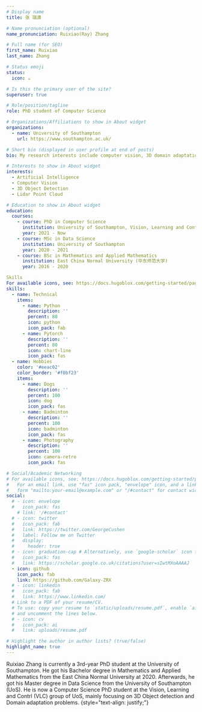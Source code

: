 ```yaml
---
# Display name
title: 张 瑞潇

# Name pronunciation (optional)
name_pronunciation: Ruixiao(Ray) Zhang

# Full name (for SEO)
first_name: Ruixiao
last_name: Zhang

# Status emoji
status:
  icon: ☕️

# Is this the primary user of the site?
superuser: true

# Role/position/tagline
role: PhD student of Computer Science

# Organizations/Affiliations to show in About widget
organizations:
  - name: University of Southampton
    url: https://www.southampton.ac.uk/

# Short bio (displayed in user profile at end of posts)
bio: My research interests include computer vision, 3D domain adaptation / cross domain and 3D object detection.

# Interests to show in About widget
interests:
  - Artificial Intelligence
  - Computer Vision
  - 3D Object Detection
  - Lidar Point Cloud

# Education to show in About widget
education:
  courses:
    - course: PhD in Computer Science
      institution: University of Southampton, Vision, Learning and Contrl (VLC) group
      year: 2021 - Now
    - course: MSc in Data Science
      institution: University of Southampton
      year: 2020 - 2021
    - course: BSc in Mathematics and Applied Mathematics
      institution: East China Normal University (华东师范大学)
      year: 2016 - 2020

Skills
For available icons, see: https://docs.hugoblox.com/getting-started/page-builder/#icons
skills:
  - name: Technical
    items:
      - name: Python
        description: ''
        percent: 80
        icon: python
        icon_pack: fab
      - name: Pytorch
        description: ''
        percent: 80
        icon: chart-line
        icon_pack: fas
  - name: Hobbies
    color: '#eeac02'
    color_border: '#f0bf23'
    items:
      - name: Dogs
        description: ''
        percent: 100
        icon: dog
        icon_pack: fas
      - name: Badminton
        description: ''
        percent: 100
        icon: badminton
        icon_pack: fas
      - name: Photography
        description: ''
        percent: 100
        icon: camera-retro
        icon_pack: fas

# Social/Academic Networking
# For available icons, see: https://docs.hugoblox.com/getting-started/page-builder/#icons
#   For an email link, use "fas" icon pack, "envelope" icon, and a link in the
#   form "mailto:your-email@example.com" or "/#contact" for contact widget.
social:
  # - icon: envelope
  #   icon_pack: fas
    # link: '/#contact'
  # - icon: twitter
  #   icon_pack: fab
  #   link: https://twitter.com/GeorgeCushen
  #   label: Follow me on Twitter
  #   display:
  #     header: true
  # - icon: graduation-cap # Alternatively, use `google-scholar` icon from `ai` icon pack
  #   icon_pack: fas
  #   link: https://scholar.google.co.uk/citations?user=sIwtMXoAAAAJ
  - icon: github
    icon_pack: fab
    link: https://github.com/Galaxy-ZRX
  # - icon: linkedin
  #   icon_pack: fab
  #   link: https://www.linkedin.com/
  # Link to a PDF of your resume/CV.
  # To use: copy your resume to `static/uploads/resume.pdf`, enable `ai` icons in `params.yaml`,
  # and uncomment the lines below.
  # - icon: cv
  #   icon_pack: ai
  #   link: uploads/resume.pdf

# Highlight the author in author lists? (true/false)
highlight_name: true
---
```


Ruixiao Zhang is currently a 3rd-year PhD student at the University of Southampton. He got his Bachelor degree in Mathematics and Applied Mathematics from the East China Normal University at 2020. Afterwards, he got his Master degree in Data Science from the University of Southampton (UoS). He is now a Computer Science PhD student at the Vision, Learning and Contrl (VLC) group of UoS, mainly focusing on 3D Object detection and Domain adaptation problems.
{style="text-align: justify;"}
